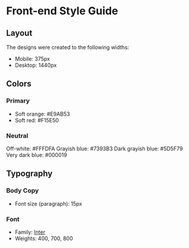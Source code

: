 # Front-end Style Guide

## Layout

The designs were created to the following widths:

- Mobile: 375px
- Desktop: 1440px

## Colors

### Primary

- Soft orange: #E9AB53
- Soft red: #F15E50

### Neutral

Off-white: #FFFDFA
Grayish blue: #7393B3
Dark grayish blue: #5D5F79
Very dark blue: #000019

## Typography

### Body Copy

- Font size (paragraph): 15px

### Font

- Family: [Inter](https://fonts.google.com/specimen/Inter)
- Weights: 400, 700, 800

